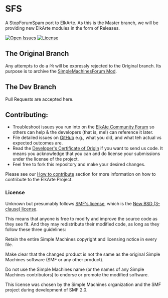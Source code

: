 # SFS
A StopForumSpam port to ElkArte. As this is the Master branch, we will be providing new ElkArte modules in the form of Releases.

[![Open Issues](https://img.shields.io/github/issues/KeiroD/SFS.svg)](https://github.com/KeiroD/SFS/issues)
[![License](http://img.shields.io/badge/License-BSD-green.svg?style=flat)](http://opensource.org/licenses/BSD-3-Clause)


## The Original Branch
Any attempts to do a `PR` will be expressly rejected to the Original branch. Its purpose is to archive the [SimpleMachinesForum Mod](http://custom.simplemachines.org/mods/index.php?mod=1519).

## The Dev Branch
Pull Requests are accepted here.

## Contributing:

* Troubleshoot issues you run into on the [ElkAte Community Forum](http://www.elkarte.net/community/index.php?topic=3183.0) so others can help & the developers (that is, me!) can reference it later.
* File detailed issues on [GitHub](https://github.com/Keiro/SFS/issues) e.g., what you did, and what teh actual vs expected outcomes are.
* Read the [Developer's Certificate of Origin](https://github.com/elkarte/Elkarte/blob/master/DCO.txt) if you want to send us code. It means you acknowledge that you can and do license your submissions under the license of the project.
* Feel free to fork this repository and make your desired changes.

Please see our [How to contribute](https://github.com/KeiroD/SFS/blob/master/CONTRIBUTING.md) section for more information on how to contribute to the ElkArte Project.

### License

Unknown but presumably follows [SMF's license](http://www.simplemachines.org/about/opensource.php), which is the [New BSD (3-clause) license](http://www.simplemachines.org/about/smf/license.php).

This means that anyone is free to modify and improve the source code as they see fit. And they may redistribute their modified code, as long as they follow these three guidelines:

Retain the entire Simple Machines copyright and licensing notice in every file.

Make clear that the changed product is not the same as the original Simple Machines software (SMF or any other product).

Do not use the Simple Machines name (or the names of any Simple Machines contributors) to endorse or promote the modified software.

This license was chosen by the Simple Machines organization and the SMF project during development of SMF 2.0.
